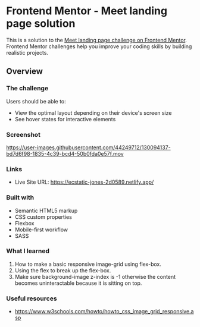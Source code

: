 # Frontend Mentor - Meet landing page solution

This is a solution to the [Meet landing page challenge on Frontend Mentor](https://www.frontendmentor.io/challenges/meet-landing-page-rbTDS6OUR). Frontend Mentor challenges help you improve your coding skills by building realistic projects. 

## Overview

### The challenge

Users should be able to:

- View the optimal layout depending on their device's screen size
- See hover states for interactive elements

### Screenshot

https://user-images.githubusercontent.com/44249712/130094137-bd7d6f98-1835-4c39-bcd4-50b0fda0e57f.mov

### Links

- Live Site URL: https://ecstatic-jones-2d0589.netlify.app/


### Built with

- Semantic HTML5 markup
- CSS custom properties
- Flexbox
- Mobile-first workflow
- SASS


### What I learned
1. How to make a basic responsive image-grid using flex-box. 
2. Using the flex to break up the flex-box. 
3. Make sure background-image z-index is -1 otherwise the content becomes uninteractable because it is sitting on top. 

### Useful resources

- https://www.w3schools.com/howto/howto_css_image_grid_responsive.asp


